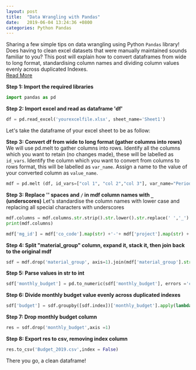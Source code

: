 ```yaml
---
layout: post
title:  "Data Wrangling with Pandas"
date:   2019-06-04 13:24:36 +0800
categories: Python Pandas
---
```

Sharing a few simple tips on data wrangling using Python `Pandas` library! Does having to clean excel datasets that were manually maintained sounds familiar to you? This post will explain how to convert dataframes from wide to long format, standardising column names and dividing column values evenly across duplicated Indexes. <br>
[Read More][Read More]

**Step 1: Import the required libraries** 

```python
import pandas as pd
```

**Step 2: Import excel and read as dataframe 'df'** 
```python
df = pd.read_excel('yourexcelfile.xlsx', sheet_name='Sheet1')
```
Let's take the dataframe of your excel sheet to be as follow:


**Step 3: Convert df from wide to long format (gather columns into rows)**
We will use pd.melt to gather columns into rows. Identify all the columns which you want to retain (no changes made), these will be labelled as `id_vars`. Identify the column which you want to convert from columns to rows format, this will be labelled as `var_name`.
Assign a name to the value of your converted column as `value_name`.
```python
mdf = pd.melt (df, id_vars=["col 1", "col 2","col 3"], var_name="Period", value_name= "Monthly Budget")
```

**Step 3: Replace '' spaces and `/` in mdf column names with `_` (underscores)**
Let's standardise the column names with lower case and replacing all special characters with underscores

```python
mdf.columns = mdf.columns.str.strip().str.lower().str.replace(' ','_').str.replace('/','')
print(mdf.columns)

mdf['mg_id'] = mdf['co_code'].map(str) +'-'+ mdf['project'].map(str) + '-' + mdf['gl_account'].map(str)
```
**Step 4: Split "material_group" column, expand it, stack it, then join back to the original mdf**
```python
sdf = mdf.drop('material_group', axis=1).join(mdf['material_group'].str.split(', ', expand=True).stack().reset_index(level=1, drop=True).rename('material_grp'))
```
**Step 5: Parse values in str to int**
```python
sdf['monthly_budget'] = pd.to_numeric(sdf['monthly_budget'], errors ='coerce')
```
**Step 6: Divide monthly budget value evenly across duplicated indexes**
```python
sdf['budget'] = sdf.groupby([sdf.index])['monthly_budget'].apply(lambda x: x / len(x))
```
**Step 7: Drop monthly budget column**
```python
res = sdf.drop('monthly_budget',axis =1)
```
**Step 8: Export res to csv, removing index column**
```python
res.to_csv('Budget_2019.csv',index = False)
```
There you go, a clean dataframe!

[Read More]: https://jamieqianhui.github.io/python/pandas/2019/06/04/Data-Wrangling-in-Python.html
